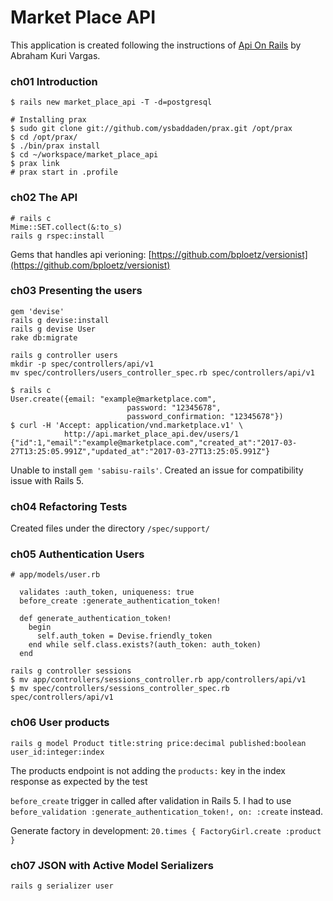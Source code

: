 # Market Place API

This application is created following the instructions of [Api On Rails](http://apionrails.icalialabs.com/book/frontmatter) by Abraham Kuri Vargas.


### ch01 Introduction

```
$ rails new market_place_api -T -d=postgresql

# Installing prax
$ sudo git clone git://github.com/ysbaddaden/prax.git /opt/prax
$ cd /opt/prax/
$ ./bin/prax install
$ cd ~/workspace/market_place_api
$ prax link
# prax start in .profile
```

### ch02 The API

```
# rails c
Mime::SET.collect(&:to_s)
rails g rspec:install
```

Gems that handles api verioning: [https://github.com/bploetz/versionist](https://github.com/bploetz/versionist)


### ch03 Presenting the users

```
gem 'devise'
rails g devise:install
rails g devise User
rake db:migrate

rails g controller users
mkdir -p spec/controllers/api/v1
mv spec/controllers/users_controller_spec.rb spec/controllers/api/v1
```

```
$ rails c
User.create({email: "example@marketplace.com",
                          password: "12345678",
                          password_confirmation: "12345678"})
$ curl -H 'Accept: application/vnd.marketplace.v1' \
            http://api.market_place_api.dev/users/1
{"id":1,"email":"example@marketplace.com","created_at":"2017-03-27T13:25:05.991Z","updated_at":"2017-03-27T13:25:05.991Z"}
```
Unable to install `gem 'sabisu-rails'`. Created an issue for compatibility issue with Rails 5.


### ch04 Refactoring Tests

Created files under the directory `/spec/support/`

### ch05 Authentication Users

```
# app/models/user.rb

  validates :auth_token, uniqueness: true
  before_create :generate_authentication_token!

  def generate_authentication_token!
    begin
      self.auth_token = Devise.friendly_token
    end while self.class.exists?(auth_token: auth_token)
  end
```

```
rails g controller sessions
$ mv app/controllers/sessions_controller.rb app/controllers/api/v1
$ mv spec/controllers/sessions_controller_spec.rb spec/controllers/api/v1
```

### ch06 User products

```
rails g model Product title:string price:decimal published:boolean user_id:integer:index
```

The products endpoint is not adding the `products:` key in the index response as expected by the test 

`before_create` trigger in called after validation in Rails 5. I had to use `  before_validation :generate_authentication_token!, on: :create` instead.

Generate factory in development: `20.times { FactoryGirl.create :product }`

### ch07 JSON with Active Model Serializers

```
rails g serializer user
```